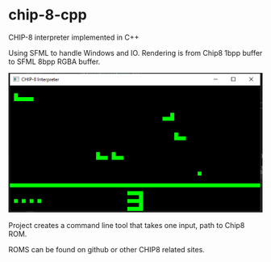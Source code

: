 # chip-8-cpp
CHIP-8 interpreter implemented in C++

Using SFML to handle Windows and IO. Rendering is from Chip8 1bpp buffer to SFML 8bpp RGBA buffer.

![Image from airplane.ch8 rom](./readme-screenshot-airplane.png)

Project creates a command line tool that takes one input, path to Chip8 ROM.

ROMS can be found on github or other CHIP8 related sites.
